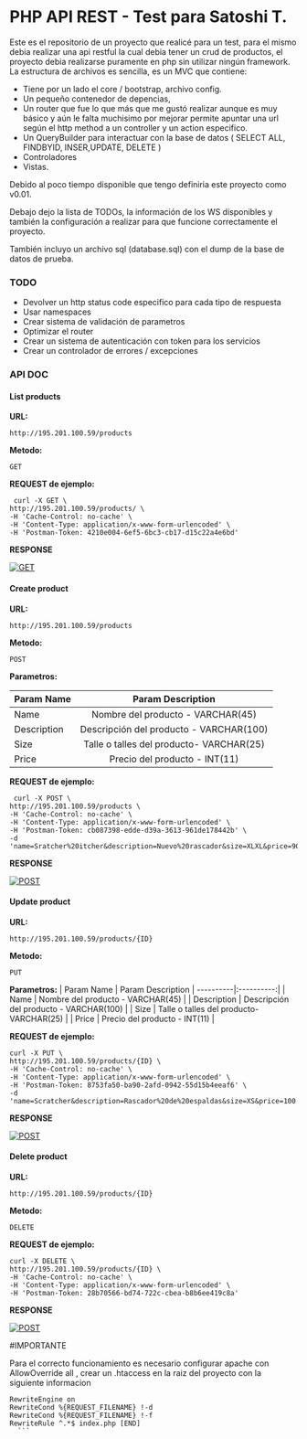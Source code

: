# PHP API REST - Test para Satoshi T.

Este es el repositorio de un proyecto que realicé para un test,  para el mismo debia realizar una api restful la cual debia tener un crud de productos, el proyecto debia realizarse puramente en php sin utilizar ningún framework.
La estructura de archivos es sencilla, es un MVC que contiene:

- Tiene por un lado el core / bootstrap, archivo config. 
- Un pequeño contenedor de depencias, 
- Un router que fue lo que más que me gustó realizar aunque es muy básico y aún le falta muchisimo por mejorar permite apuntar una url según el http method a un controller y un action especifico. 
- Un QueryBuilder para interactuar con la base de datos ( SELECT ALL, FINDBYID, INSER,UPDATE, DELETE )
- Controladores
- Vistas.

Debido al poco tiempo disponible que tengo definiria este proyecto como v0.01. 

Debajo dejo la lista de TODOs, la información de los WS disponibles y también la configuración a realizar para que funcione correctamente el proyecto.

También incluyo un archivo sql (database.sql) con el dump de la base de datos de prueba.


### TODO

 - Devolver un http status code especifico para cada tipo de respuesta
 - Usar namespaces
 - Crear sistema de validación de parametros
 - Optimizar el router 
 - Crear un sistema de autenticación con token para los servicios
 - Crear un controlador de errores / excepciones


### API DOC

#### List products
**URL:**

    http://195.201.100.59/products

**Metodo:**

  `GET`

**REQUEST de ejemplo:**

  ```
   curl -X GET \
  http://195.201.100.59/products/ \
  -H 'Cache-Control: no-cache' \
  -H 'Content-Type: application/x-www-form-urlencoded' \
  -H 'Postman-Token: 4210e004-6ef5-6bc3-cb17-d15c22a4e6bd'
  ```
  **RESPONSE**

  [![GET](https://i.imgur.com/8pTzRsd.png)](https://i.imgur.com/8pTzRsd.png)
  
  
#### Create product
**URL:**

    http://195.201.100.59/products

**Metodo:**

  `POST`

**Parametros:**


| Param Name | Param Description |
----------|:----------:|
| Name | Nombre del producto - VARCHAR(45) |
| Description | Descripción del producto -  VARCHAR(100) |
| Size | Talle o talles del producto- VARCHAR(25) |
| Price | Precio del producto - INT(11) |

**REQUEST de ejemplo:**

  ```
   curl -X POST \
  http://195.201.100.59/products \
  -H 'Cache-Control: no-cache' \
  -H 'Content-Type: application/x-www-form-urlencoded' \
  -H 'Postman-Token: cb087398-edde-d39a-3613-961de178442b' \
  -d 'name=Sratcher%20itcher&description=Nuevo%20rascador&size=XLXL&price=900'
  ```
  **RESPONSE**

  [![POST](https://i.imgur.com/jlM1Wfa.png)](https://i.imgur.com/jlM1Wfa.png)
  
  
#### Update product
**URL:**

    http://195.201.100.59/products/{ID}

**Metodo:**

  `PUT`

**Parametros:**
| Param Name | Param Description |
----------|:----------:|
| Name | Nombre del producto - VARCHAR(45) |
| Description | Descripción del producto -  VARCHAR(100) |
| Size | Talle o talles del producto- VARCHAR(25) |
| Price | Precio del producto - INT(11) |

**REQUEST de ejemplo:**

  ```
  curl -X PUT \
  http://195.201.100.59/products/{ID} \
  -H 'Cache-Control: no-cache' \
  -H 'Content-Type: application/x-www-form-urlencoded' \
  -H 'Postman-Token: 8753fa50-ba90-2afd-0942-55d15b4eeaf6' \
  -d 'name=Scratcher&description=Rascador%20de%20espaldas&size=XS&price=100'
  ```
  **RESPONSE**

  [![POST](https://i.imgur.com/5sTMkVt.png)](https://i.imgur.com/5sTMkVt.png)
  
  
#### Delete product
**URL:**

    http://195.201.100.59/products/{ID}

**Metodo:**

  `DELETE`

**REQUEST de ejemplo:**

  ```
  curl -X DELETE \
  http://195.201.100.59/products/{ID} \
  -H 'Cache-Control: no-cache' \
  -H 'Content-Type: application/x-www-form-urlencoded' \
  -H 'Postman-Token: 28b70566-bd74-722c-cbea-b8b6ee419c8a'
  ```
  **RESPONSE**

  [![POST](https://i.imgur.com/mqmkGpA.png)](https://i.imgur.com/mqmkGpA.png)


#IMPORTANTE

Para el correcto funcionamiento es necesario configurar apache con AllowOverride all , crear un .htaccess en la raiz del proyecto con la siguiente informacion
  ```
  RewriteEngine on
  RewriteCond %{REQUEST_FILENAME} !-d
  RewriteCond %{REQUEST_FILENAME} !-f
  RewriteRule ^.*$ index.php [END]
    ```
